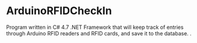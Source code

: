 # ArduinoRFIDCheckIn

Program written in C# 4.7 .NET Framework that will keep track of entries through Arduino RFID readers and RFID cards, and save it to the database.
 .
